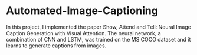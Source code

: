 # Automated-Image-Captioning
In this project, I implemented the paper Show, Attend and Tell: Neural Image Caption Generation with Visual Attention. The neural network, a combination of CNN and LSTM, was trained on the MS COCO dataset and it learns to generate captions from images.
